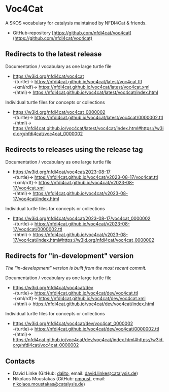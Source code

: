 # Voc4Cat


A SKOS vocabulary for catalysis maintained by NFDI4Cat & friends.

- GitHub-repository [https://github.com/nfdi4cat/voc4cat](https://github.com/nfdi4cat/voc4cat)

## Redirects to the latest release

Documentation / vocabulary as one large turtle file

-  https://w3id.org/nfdi4cat/voc4cat <BR>-(turtle)-> https://nfdi4cat.github.io/voc4cat/latest/voc4cat.ttl <BR>-(xml/rdf)-> https://nfdi4cat.github.io/voc4cat/latest/voc4cat.xml <BR>-(html)-> https://nfdi4cat.github.io/voc4cat/latest/voc4cat/index.html

Individual turtle files for concepts or collections

-  https://w3id.org/nfdi4cat/voc4cat_0000002 <BR>-(turtle)-> https://nfdi4cat.github.io/voc4cat/latest/voc4cat/0000002.ttl<BR>-(html)-> https://nfdi4cat.github.io/voc4cat/latest/voc4cat/index.html#https://w3id.org/nfdi4cat/voc4cat_0000002

## Redirects to releases using the release tag

Documentation / vocabulary as one large turtle file

- https://w3id.org/nfdi4cat/voc4cat/2023-08-17 <BR>-(turtle)-> https://nfdi4cat.github.io/voc4cat/v2023-08-17/voc4cat.ttl <BR>-(xml/rdf)-> https://nfdi4cat.github.io/voc4cat/v2023-08-17/voc4cat.xml <BR>-(html)-> https://nfdi4cat.github.io/voc4cat/v2023-08-17/voc4cat/index.html

Individual turtle files for concepts or collections
- https://w3id.org/nfdi4cat/voc4cat/2023-08-17/voc4cat_0000002 <BR>-(turtle)-> https://nfdi4cat.github.io/voc4cat/v2023-08-17/voc4cat/0000002.ttl
    <BR>-(html)-> https://nfdi4cat.github.io/voc4cat/v2023-08-17/voc4cat/index.html#https://w3id.org/nfdi4cat/voc4cat_0000002

## Redirects for "in-development" version

*The "in-development" version is built from the most recent commit.*

Documentation / vocabulary as one large turtle file

- https://w3id.org/nfdi4cat/voc4cat/dev <BR>-(turtle)-> https://nfdi4cat.github.io/voc4cat/dev/voc4cat.ttl  <BR>-(xml/rdf)-> https://nfdi4cat.github.io/voc4cat/dev/voc4cat.xml <BR>-(html)-> https://nfdi4cat.github.io/voc4cat/dev/voc4cat/index.html

Individual turtle files for concepts or collections
- https://w3id.org/nfdi4cat/voc4cat/dev/voc4cat_0000002 <BR>-(turtle)-> https://nfdi4cat.github.io/voc4cat/dev/voc4cat/0000002.ttl<BR>-(html)-> https://nfdi4cat.github.io/voc4cat/dev/voc4cat/index.html#https://w3id.org/nfdi4cat/voc4cat_0000002

## Contacts

- David Linke (GitHub: [dalito](https://github.com/dalito), email: <david.linke@catalysis.de>)
- Nikolaos Moustakas (GitHub: [nmoust](https://github.com/nmoust), email: <nikolaos.moustakas@catalysis.de>)
